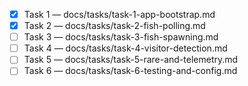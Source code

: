 - [x] Task 1 — docs/tasks/task-1-app-bootstrap.md
- [x] Task 2 — docs/tasks/task-2-fish-polling.md
- [ ] Task 3 — docs/tasks/task-3-fish-spawning.md
- [ ] Task 4 — docs/tasks/task-4-visitor-detection.md
- [ ] Task 5 — docs/tasks/task-5-rare-and-telemetry.md
- [ ] Task 6 — docs/tasks/task-6-testing-and-config.md
